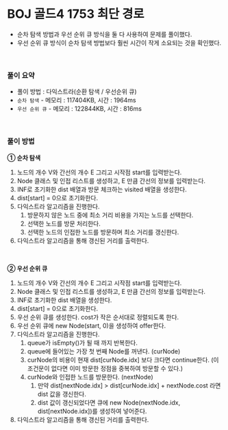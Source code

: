 # BOJ 골드4 1753 최단 경로

- 순차 탐색 방법과 우선 순위 큐 방식을 둘 다 사용하여 문제를 풀이했다.
- 우선 순위 큐 방식이 순차 탐색 방법보다 훨씬 시간이 작게 소요되는 것을 확인했다.

<br>

### 풀이 요약

- 풀이 방법 : 다익스트라(순환 탐색 / 우선순위 큐)
- `순차 탐색` - 메모리 : 117404KB, 시간 : 1964ms
- `우선 순위 큐` - 메모리 : 122844KB, 시간 : 816ms

<br>

### 풀이 방법

**① 순차 탐색** 

1. 노드의 개수 V와 간선의 개수 E 그리고 시작점 start를 입력받는다.
2. Node 클래스 및 인접 리스트를 생성하고, E 만큼 간선의 정보를 입력받는다. 
3. INF로 초기화한 dist 배열과 방문 체크하는 visited 배열을 생성한다.
4. dist[start] = 0으로 초기화한다. 
5. 다익스트라 알고리즘을 진행한다.
    1. 방문하지 않은 노드 중에 최소 거리 비용을 가지는 노드를 선택한다.
    2. 선택한 노드를 방문 처리한다.
    3. 선택한 노드의 인접한 노드를 방문하며 최소 거리를 갱신한다. 
6. 다익스트라 알고리즘을 통해 갱신된 거리를 출력한다. 

<br>

**② 우선 순위 큐**

1. 노드의 개수 V와 간선의 개수 E 그리고 시작점 start를 입력받는다.
2. Node 클래스 및 인접 리스트를 생성하고, E 만큼 간선의 정보를 입력받는다. 
3. INF로 초기화한 dist 배열을 생성한다. 
4. dist[start] = 0으로 초기화한다.
5. 우선 순위 큐를 생성한다. cost가 작은 순서대로 정렬되도록 한다. 
6. 우선 순위 큐에 new Node(start, 0)을 생성하여 offer한다. 
7. 다익스트라 알고리즘을 진행한다.
    1. queue가 isEmpty()가 될 때 까지 반복한다.
    2. queue에 들어있는 가장 첫 번째 Node를 꺼낸다. (curNode)
    3. curNode의 비용이 현재 dist[curNode.idx] 보다 크다면 continue한다. (이 조건문이 없다면 이미 방문한 정점을 중복하여 방문할 수 있다.)
    4. curNode와 인접한 노드를 방문한다. (nextNode)
        1. 만약 dist[nextNode.idx] > dist[curNode.idx] + nextNode.cost 라면 dist 값을 갱신한다.
        2. dist 값이 갱신되었다면 큐에 new Node(nextNode.idx, dist[nextNode.idx])를 생성하여 넣어준다. 
8. 다익스트라 알고리즘을 통해 갱신된 거리를 출력한다.

<br>
